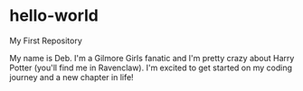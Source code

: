 # hello-world
My First Repository

My name is Deb. I'm a Gilmore Girls fanatic and I'm pretty crazy about Harry Potter (you'll find me in Ravenclaw). I'm excited to get started on my coding journey and a new chapter in life!
